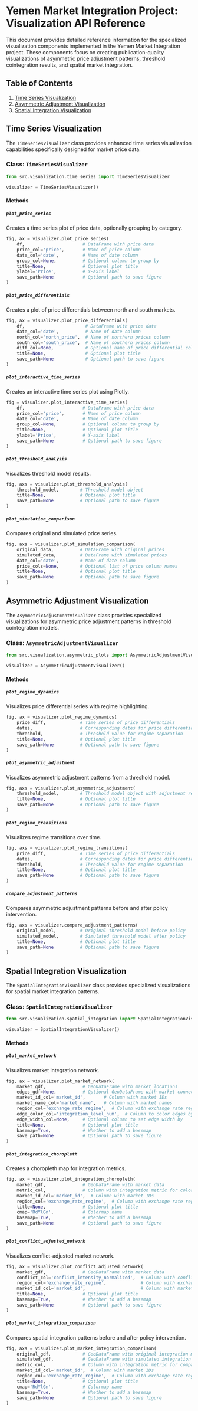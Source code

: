# Yemen Market Integration Project: Visualization API Reference

This document provides detailed reference information for the specialized visualization components implemented in the Yemen Market Integration project. These components focus on creating publication-quality visualizations of asymmetric price adjustment patterns, threshold cointegration results, and spatial market integration.

## Table of Contents

1. [Time Series Visualization](#time-series-visualization)
2. [Asymmetric Adjustment Visualization](#asymmetric-adjustment-visualization)
3. [Spatial Integration Visualization](#spatial-integration-visualization)

## Time Series Visualization

The `TimeSeriesVisualizer` class provides enhanced time series visualization capabilities specifically designed for market price data.

### Class: `TimeSeriesVisualizer`

```python
from src.visualization.time_series import TimeSeriesVisualizer

visualizer = TimeSeriesVisualizer()
```

#### Methods

##### `plot_price_series`

Creates a time series plot of price data, optionally grouping by category.

```python
fig, ax = visualizer.plot_price_series(
    df,                      # DataFrame with price data
    price_col='price',       # Name of price column
    date_col='date',         # Name of date column
    group_col=None,          # Optional column to group by
    title=None,              # Optional plot title
    ylabel='Price',          # Y-axis label
    save_path=None           # Optional path to save figure
)
```

##### `plot_price_differentials`

Creates a plot of price differentials between north and south markets.

```python
fig, ax = visualizer.plot_price_differentials(
    df,                       # DataFrame with price data
    date_col='date',          # Name of date column
    north_col='north_price',  # Name of northern prices column
    south_col='south_price',  # Name of southern prices column
    diff_col=None,            # Optional name of price differential column
    title=None,               # Optional plot title
    save_path=None            # Optional path to save figure
)
```

##### `plot_interactive_time_series`

Creates an interactive time series plot using Plotly.

```python
fig = visualizer.plot_interactive_time_series(
    df,                      # DataFrame with price data
    price_col='price',       # Name of price column
    date_col='date',         # Name of date column
    group_col=None,          # Optional column to group by
    title=None,              # Optional plot title
    ylabel='Price',          # Y-axis label
    save_path=None           # Optional path to save figure
)
```

##### `plot_threshold_analysis`

Visualizes threshold model results.

```python
fig, axs = visualizer.plot_threshold_analysis(
    threshold_model,        # Threshold model object
    title=None,             # Optional plot title
    save_path=None          # Optional path to save figure
)
```

##### `plot_simulation_comparison`

Compares original and simulated price series.

```python
fig, axs = visualizer.plot_simulation_comparison(
    original_data,          # DataFrame with original prices
    simulated_data,         # DataFrame with simulated prices
    date_col='date',        # Name of date column
    price_cols=None,        # Optional list of price column names
    title=None,             # Optional plot title
    save_path=None          # Optional path to save figure
)
```

## Asymmetric Adjustment Visualization

The `AsymmetricAdjustmentVisualizer` class provides specialized visualizations for asymmetric price adjustment patterns in threshold cointegration models.

### Class: `AsymmetricAdjustmentVisualizer`

```python
from src.visualization.asymmetric_plots import AsymmetricAdjustmentVisualizer

visualizer = AsymmetricAdjustmentVisualizer()
```

#### Methods

##### `plot_regime_dynamics`

Visualizes price differential series with regime highlighting.

```python
fig, ax = visualizer.plot_regime_dynamics(
    price_diff,             # Time series of price differentials
    dates,                  # Corresponding dates for price differentials
    threshold,              # Threshold value for regime separation
    title=None,             # Optional plot title
    save_path=None          # Optional path to save figure
)
```

##### `plot_asymmetric_adjustment`

Visualizes asymmetric adjustment patterns from a threshold model.

```python
fig, axs = visualizer.plot_asymmetric_adjustment(
    threshold_model,        # Threshold model object with adjustment results
    title=None,             # Optional plot title
    save_path=None          # Optional path to save figure
)
```

##### `plot_regime_transitions`

Visualizes regime transitions over time.

```python
fig, axs = visualizer.plot_regime_transitions(
    price_diff,             # Time series of price differentials
    dates,                  # Corresponding dates for price differentials
    threshold,              # Threshold value for regime separation
    title=None,             # Optional plot title
    save_path=None          # Optional path to save figure
)
```

##### `compare_adjustment_patterns`

Compares asymmetric adjustment patterns before and after policy intervention.

```python
fig, axs = visualizer.compare_adjustment_patterns(
    original_model,         # Original threshold model before policy
    simulated_model,        # Simulated threshold model after policy
    title=None,             # Optional plot title
    save_path=None          # Optional path to save figure
)
```

## Spatial Integration Visualization

The `SpatialIntegrationVisualizer` class provides specialized visualizations for spatial market integration patterns.

### Class: `SpatialIntegrationVisualizer`

```python
from src.visualization.spatial_integration import SpatialIntegrationVisualizer

visualizer = SpatialIntegrationVisualizer()
```

#### Methods

##### `plot_market_network`

Visualizes market integration network.

```python
fig, ax = visualizer.plot_market_network(
    market_gdf,              # GeoDataFrame with market locations
    edges_gdf=None,          # Optional GeoDataFrame with market connections
    market_id_col='market_id',       # Column with market IDs
    market_name_col='market_name',   # Column with market names
    region_col='exchange_rate_regime',  # Column with exchange rate regime
    edge_color_col='integration_level_num',  # Column to color edges by
    edge_width_col=None,     # Optional column to set edge width by
    title=None,              # Optional plot title
    basemap=True,            # Whether to add a basemap
    save_path=None           # Optional path to save figure
)
```

##### `plot_integration_choropleth`

Creates a choropleth map for integration metrics.

```python
fig, ax = visualizer.plot_integration_choropleth(
    market_gdf,              # GeoDataFrame with market data
    metric_col,              # Column with integration metric for coloring
    market_id_col='market_id',  # Column with market IDs
    region_col='exchange_rate_regime',  # Column with exchange rate regime
    title=None,              # Optional plot title
    cmap='RdYlGn',           # Colormap name
    basemap=True,            # Whether to add a basemap
    save_path=None           # Optional path to save figure
)
```

##### `plot_conflict_adjusted_network`

Visualizes conflict-adjusted market network.

```python
fig, ax = visualizer.plot_conflict_adjusted_network(
    market_gdf,              # GeoDataFrame with market data
    conflict_col='conflict_intensity_normalized',  # Column with conflict intensity
    region_col='exchange_rate_regime',             # Column with exchange rate regime
    market_id_col='market_id',                     # Column with market IDs
    title=None,              # Optional plot title
    basemap=True,            # Whether to add a basemap
    save_path=None           # Optional path to save figure
)
```

##### `plot_market_integration_comparison`

Compares spatial integration patterns before and after policy intervention.

```python
fig, axs = visualizer.plot_market_integration_comparison(
    original_gdf,            # GeoDataFrame with original integration metrics
    simulated_gdf,           # GeoDataFrame with simulated integration metrics
    metric_col,              # Column with integration metric for comparison
    market_id_col='market_id',  # Column with market IDs
    region_col='exchange_rate_regime',  # Column with exchange rate regime
    title=None,              # Optional plot title
    cmap='RdYlGn',           # Colormap name
    basemap=True,            # Whether to add a basemap
    save_path=None           # Optional path to save figure
)
